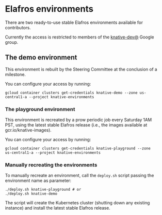# Elafros environments

There are two ready-to-use stable Elafros environments available for contributors.

Currently the access is restricted to members of the [knative-dev@](https://groups.google.com/forum/#!forum/knative-dev) Google group.

## The demo environment

This environment is rebuilt by the Steering Committee at the conclusion of a milestone.

You can configure your access by running:

```
gcloud container clusters get-credentials knative-demo --zone us-central1-a --project knative-environments
```

### The playground environment

This environment is recreated by a prow periodic job every Saturday 1AM PST, using the latest stable Elafros release (i.e., the images available at gcr.io/knative-images).

You can configure your access by running:

```
gcloud container clusters get-credentials knative-playground --zone us-central1-a --project knative-environments
```

### Manually recreating the environments

To manually recreate an environment, call the `deploy.sh` script passing the environment name as parameter:

```
./deploy.sh knative-playground # or
./deploy.sh knative-demo
```

The script will create the Kubernetes cluster (shutting down any existing instance) and install the latest stable Elafros release.
